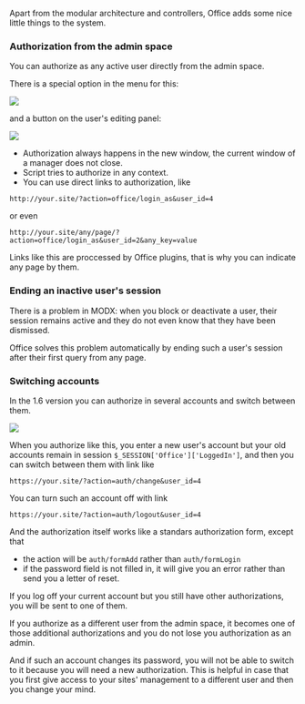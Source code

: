 Apart from the modular architecture and controllers, Office adds some nice little things to the system.

### Authorization from the admin space

You can authorize as any active user directly from the admin space.

There is a special option in the menu for this:

[![](https://file.modx.pro/files/4/e/4/4e46cdfd6032d8d234bd6fed1520e934s.jpg)](https://file.modx.pro/files/4/e/4/4e46cdfd6032d8d234bd6fed1520e934.png)

and a button on the user's editing panel:

[![](https://file.modx.pro/files/f/8/0/f802f7abeab90a1a6bf8faec7f8d4e88s.jpg)](https://file.modx.pro/files/f/8/0/f802f7abeab90a1a6bf8faec7f8d4e88.png)

- Authorization always happens in the new window, the current window of a manager does not close.
- Script tries to authorize in any context.
- You can use direct links to authorization, like

```
http://your.site/?action=office/login_as&user_id=4
```

or even

```
http://your.site/any/page/?action=office/login_as&user_id=2&any_key=value
```

Links like this are proccessed by Office plugins, that is why you can indicate any page by them.

### Ending an inactive user's session

There is a problem in MODX: when you block or deactivate a user, their session remains active and they do not even know that they have been dismissed.

Office solves this problem automatically by ending such a user's session after their first query from any page.

### Switching accounts

In the 1.6 version you can authorize in several accounts and switch between them.

[![](https://file.modx.pro/files/1/e/a/1eab19e934b92ddb79008c8ce5b23427s.jpg)](https://file.modx.pro/files/1/e/a/1eab19e934b92ddb79008c8ce5b23427.png)

When you authorize like this, you enter a new user's account but your old accounts remain in session `$_SESSION['Office']['LoggedIn']`, and then you can switch between them with link like

```
https://your.site/?action=auth/change&user_id=4
```

You can turn such an account off with link

```
https://your.site/?action=auth/logout&user_id=4
```

And the authorization itself works like a standars authorization form, except that

* the action will be `auth/formAdd` rather than `auth/formLogin`
* if the password field is not filled in, it will give you an error rather than send you a letter of reset.

If you log off your current account but you still have other authorizations, you will be sent to one of them.

If you authorize as a different user from the admin space, it becomes one of those additional authorizations and you do not lose you authorization as an admin.

And if such an account changes its password, you will not be able to switch to it because you will need a new authorization.
This is helpful in case that you first give access to your sites' management to a different user and then you change your mind.
